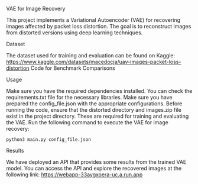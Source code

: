 VAE for Image Recovery

This project implements a Variational Autoencoder (VAE) for recovering images affected by packet loss distortion. 
The goal is to reconstruct images from distorted versions using deep learning techniques.


Dataset

The dataset used for training and evaluation can be found on Kaggle: https://www.kaggle.com/datasets/macedocja/uav-images-packet-loss-distortion
Code for Benchmark Comparisons

Usage

Make sure you have the required dependencies installed. You can check the requirements.txt file for the necessary libraries.
Make sure you have prepared the config_file.json with the appropriate configurations.
Before running the code, ensure that the distorted directory and images.zip file exist in the project directory. These are required for training and evaluating the VAE.
Run the following command to execute the VAE for image recovery:

    python3 main.py config_file.json

Results


We have deployed an API that provides some results from the trained VAE model. 
You can access the API and explore the recovered images at the following link: https://webapp-33aygxoera-uc.a.run.app


